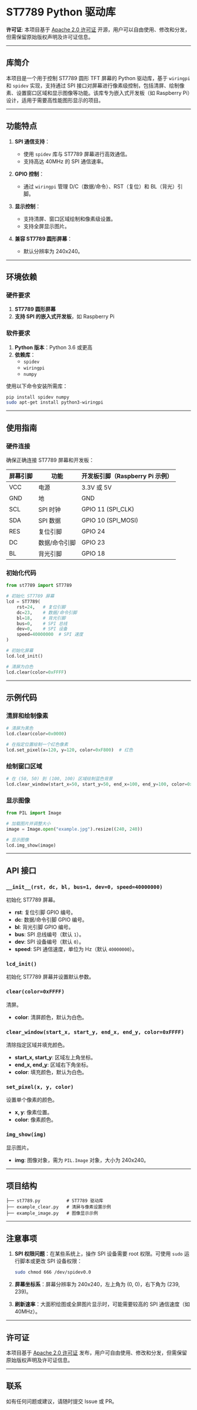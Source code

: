 # ST7789 Python 驱动库

**许可证**: 本项目基于 [Apache 2.0 许可证](https://www.apache.org/licenses/LICENSE-2.0) 开源，用户可以自由使用、修改和分发，但需保留原始版权声明及许可证信息。

---

## 库简介

本项目是一个用于控制 ST7789 圆形 TFT 屏幕的 Python 驱动库，基于 `wiringpi` 和 `spidev` 实现，支持通过 SPI 接口对屏幕进行像素级控制，包括清屏、绘制像素、设置窗口区域和显示图像等功能。该库专为嵌入式开发板（如 Raspberry Pi）设计，适用于需要高性能图形显示的项目。

---

## 功能特点

1. **SPI 通信支持**：
   - 使用 `spidev` 库与 ST7789 屏幕进行高效通信。
   - 支持高达 40MHz 的 SPI 通信速率。

2. **GPIO 控制**：
   - 通过 `wiringpi` 管理 D/C（数据/命令）、RST（复位）和 BL（背光）引脚。

3. **显示控制**：
   - 支持清屏、窗口区域绘制和像素级设置。
   - 支持全屏显示图片。

4. **兼容 ST7789 圆形屏幕**：
   - 默认分辨率为 240x240。

---

## 环境依赖

### 硬件要求

1. **ST7789 圆形屏幕**
2. **支持 SPI 的嵌入式开发板**，如 Raspberry Pi

### 软件要求

1. **Python 版本**：Python 3.6 或更高
2. **依赖库**：
   - `spidev`
   - `wiringpi`
   - `numpy`

使用以下命令安装所需库：

```bash
pip install spidev numpy
sudo apt-get install python3-wiringpi
```

---

## 使用指南

### 硬件连接

确保正确连接 ST7789 屏幕和开发板：

| 屏幕引脚 | 功能        | 开发板引脚（Raspberry Pi 示例） |
|----------|-------------|-------------------------------|
| VCC      | 电源        | 3.3V 或 5V                   |
| GND      | 地          | GND                          |
| SCL      | SPI 时钟    | GPIO 11 (SPI_CLK)            |
| SDA      | SPI 数据    | GPIO 10 (SPI_MOSI)           |
| RES      | 复位引脚    | GPIO 24                      |
| DC       | 数据/命令引脚| GPIO 23                      |
| BL       | 背光引脚    | GPIO 18                      |

### 初始化代码

```python
from st7789 import ST7789

# 初始化 ST7789 屏幕
lcd = ST7789(
    rst=24,   # 复位引脚
    dc=23,    # 数据/命令引脚
    bl=18,    # 背光引脚
    bus=0,    # SPI 总线
    dev=0,    # SPI 设备
    speed=40000000  # SPI 速度
)

# 初始化屏幕
lcd.lcd_init()

# 清屏为白色
lcd.clear(color=0xFFFF)
```

---

## 示例代码

### 清屏和绘制像素

```python
# 清屏为黑色
lcd.clear(color=0x0000)

# 在指定位置绘制一个红色像素
lcd.set_pixel(x=120, y=120, color=0xF800)  # 红色
```

### 绘制窗口区域

```python
# 在 (50, 50) 到 (100, 100) 区域绘制蓝色背景
lcd.clear_window(start_x=50, start_y=50, end_x=100, end_y=100, color=0x001F)  # 蓝色
```

### 显示图像

```python
from PIL import Image

# 加载图片并调整大小
image = Image.open("example.jpg").resize((240, 240))

# 显示图像
lcd.img_show(image)
```

---

## API 接口

### `__init__(rst, dc, bl, bus=1, dev=0, speed=40000000)`
初始化 ST7789 屏幕。

- **rst**: 复位引脚 GPIO 编号。
- **dc**: 数据/命令引脚 GPIO 编号。
- **bl**: 背光引脚 GPIO 编号。
- **bus**: SPI 总线编号（默认 `1`）。
- **dev**: SPI 设备编号（默认 `0`）。
- **speed**: SPI 通信速度，单位为 Hz（默认 `40000000`）。

### `lcd_init()`
初始化 ST7789 屏幕并设置默认参数。

### `clear(color=0xFFFF)`
清屏。

- **color**: 清屏颜色，默认为白色。

### `clear_window(start_x, start_y, end_x, end_y, color=0xFFFF)`
清除指定区域并填充颜色。

- **start_x, start_y**: 区域左上角坐标。
- **end_x, end_y**: 区域右下角坐标。
- **color**: 填充颜色，默认为白色。

### `set_pixel(x, y, color)`
设置单个像素的颜色。

- **x, y**: 像素位置。
- **color**: 像素颜色。

### `img_show(img)`
显示图片。

- **img**: 图像对象，需为 `PIL.Image` 对象，大小为 240x240。

---

## 项目结构

```plaintext
├── st7789.py          # ST7789 驱动库
├── example_clear.py   # 清屏与像素设置示例
├── example_image.py   # 图像显示示例
```

---

## 注意事项

1. **SPI 权限问题**：在某些系统上，操作 SPI 设备需要 root 权限。可使用 `sudo` 运行脚本或更改 SPI 设备权限：
   ```bash
   sudo chmod 666 /dev/spidev0.0
   ```

2. **屏幕坐标系**：屏幕分辨率为 240x240，左上角为 (0, 0)，右下角为 (239, 239)。

3. **刷新速率**：大面积绘图或全屏图片显示时，可能需要较高的 SPI 通信速度（如 40MHz）。

---

## 许可证

本项目基于 [Apache 2.0 许可证](https://www.apache.org/licenses/LICENSE-2.0) 发布，用户可自由使用、修改和分发，但需保留原始版权声明及许可证信息。

---

## 联系

如有任何问题或建议，请随时提交 Issue 或 PR。
